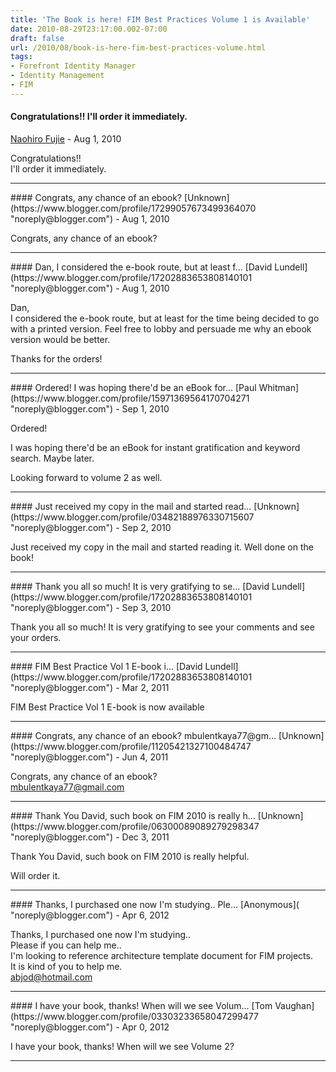 ```yaml
---
title: 'The Book is here! FIM Best Practices Volume 1 is Available'
date: 2010-08-29T23:17:00.002-07:00
draft: false
url: /2010/08/book-is-here-fim-best-practices-volume.html
tags: 
- Forefront Identity Manager
- Identity Management
- FIM
---
```


#### Congratulations!! I'll order it immediately.
[Naohiro Fujie](https://www.blogger.com/profile/17688001430167255272 "noreply@blogger.com") - <time datetime="2010-08-30T06:08:38.107-07:00">Aug 1, 2010</time>

Congratulations!!  
I'll order it immediately.
<hr />
#### Congrats, any chance of an ebook?
[Unknown](https://www.blogger.com/profile/17299057673499364070 "noreply@blogger.com") - <time datetime="2010-08-30T07:39:25.227-07:00">Aug 1, 2010</time>

Congrats, any chance of an ebook?
<hr />
#### Dan, I considered the e-book route, but at least f...
[David Lundell](https://www.blogger.com/profile/17202883653808140101 "noreply@blogger.com") - <time datetime="2010-08-30T09:50:14.778-07:00">Aug 1, 2010</time>

Dan,  
I considered the e-book route, but at least for the time being decided to go with a printed version. Feel free to lobby and persuade me why an ebook version would be better.  
  
Thanks for the orders!
<hr />
#### Ordered! I was hoping there'd be an eBook for...
[Paul Whitman](https://www.blogger.com/profile/15971369564170704271 "noreply@blogger.com") - <time datetime="2010-09-06T00:13:25.401-07:00">Sep 1, 2010</time>

Ordered!  
  
I was hoping there'd be an eBook for instant gratification and keyword search. Maybe later.  
  
Looking forward to volume 2 as well.
<hr />
#### Just received my copy in the mail and started read...
[Unknown](https://www.blogger.com/profile/03482188976330715607 "noreply@blogger.com") - <time datetime="2010-09-07T04:35:31.930-07:00">Sep 2, 2010</time>

Just received my copy in the mail and started reading it. Well done on the book!
<hr />
#### Thank you all so much! It is very gratifying to se...
[David Lundell](https://www.blogger.com/profile/17202883653808140101 "noreply@blogger.com") - <time datetime="2010-09-08T12:02:52.990-07:00">Sep 3, 2010</time>

Thank you all so much! It is very gratifying to see your comments and see your orders.
<hr />
#### FIM Best Practice Vol 1 E-book i...
[David Lundell](https://www.blogger.com/profile/17202883653808140101 "noreply@blogger.com") - <time datetime="2011-03-15T17:08:05.071-07:00">Mar 2, 2011</time>

FIM Best Practice Vol 1 E-book is now available
<hr />
#### Congrats, any chance of an ebook? mbulentkaya77@gm...
[Unknown](https://www.blogger.com/profile/11205421327100484747 "noreply@blogger.com") - <time datetime="2011-06-23T17:15:48.483-07:00">Jun 4, 2011</time>

Congrats, any chance of an ebook?  
mbulentkaya77@gmail.com
<hr />
#### Thank You David, such book on FIM 2010 is really h...
[Unknown](https://www.blogger.com/profile/06300089089279298347 "noreply@blogger.com") - <time datetime="2011-12-28T02:40:29.345-07:00">Dec 3, 2011</time>

Thank You David, such book on FIM 2010 is really helpful.  
  
Will order it.
<hr />
#### Thanks, I purchased one now I'm studying.. Ple...
[Anonymous]( "noreply@blogger.com") - <time datetime="2012-04-21T14:31:38.691-07:00">Apr 6, 2012</time>

Thanks, I purchased one now I'm studying..  
Please if you can help me..  
I'm looking to reference architecture template document for FIM projects.  
It is kind of you to help me.  
abjod@hotmail.com
<hr />
#### I have your book, thanks! When will we see Volum...
[Tom Vaughan](https://www.blogger.com/profile/03303233658047299477 "noreply@blogger.com") - <time datetime="2012-04-22T09:17:35.751-07:00">Apr 0, 2012</time>

I have your book, thanks! When will we see Volume 2?
<hr />
